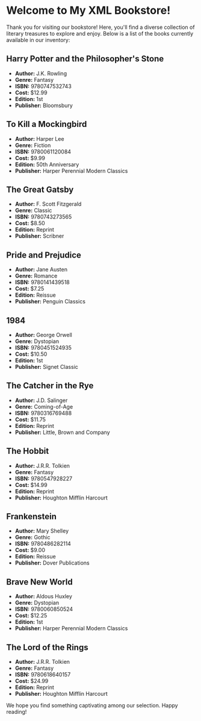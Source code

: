 # Welcome to My XML Bookstore!

Thank you for visiting our bookstore! Here, you'll find a diverse collection of literary treasures to explore and enjoy. Below is a list of the books currently available in our inventory:

## Harry Potter and the Philosopher's Stone
- **Author:** J.K. Rowling
- **Genre:** Fantasy
- **ISBN:** 9780747532743
- **Cost:** $12.99
- **Edition:** 1st
- **Publisher:** Bloomsbury

## To Kill a Mockingbird
- **Author:** Harper Lee
- **Genre:** Fiction
- **ISBN:** 9780061120084
- **Cost:** $9.99
- **Edition:** 50th Anniversary
- **Publisher:** Harper Perennial Modern Classics

## The Great Gatsby
- **Author:** F. Scott Fitzgerald
- **Genre:** Classic
- **ISBN:** 9780743273565
- **Cost:** $8.50
- **Edition:** Reprint
- **Publisher:** Scribner

## Pride and Prejudice
- **Author:** Jane Austen
- **Genre:** Romance
- **ISBN:** 9780141439518
- **Cost:** $7.25
- **Edition:** Reissue
- **Publisher:** Penguin Classics

## 1984
- **Author:** George Orwell
- **Genre:** Dystopian
- **ISBN:** 9780451524935
- **Cost:** $10.50
- **Edition:** 1st
- **Publisher:** Signet Classic

## The Catcher in the Rye
- **Author:** J.D. Salinger
- **Genre:** Coming-of-Age
- **ISBN:** 9780316769488
- **Cost:** $11.75
- **Edition:** Reprint
- **Publisher:** Little, Brown and Company

## The Hobbit
- **Author:** J.R.R. Tolkien
- **Genre:** Fantasy
- **ISBN:** 9780547928227
- **Cost:** $14.99
- **Edition:** Reprint
- **Publisher:** Houghton Mifflin Harcourt

## Frankenstein
- **Author:** Mary Shelley
- **Genre:** Gothic
- **ISBN:** 9780486282114
- **Cost:** $9.00
- **Edition:** Reissue
- **Publisher:** Dover Publications

## Brave New World
- **Author:** Aldous Huxley
- **Genre:** Dystopian
- **ISBN:** 9780060850524
- **Cost:** $12.25
- **Edition:** 1st
- **Publisher:** Harper Perennial Modern Classics

## The Lord of the Rings
- **Author:** J.R.R. Tolkien
- **Genre:** Fantasy
- **ISBN:** 9780618640157
- **Cost:** $24.99
- **Edition:** Reprint
- **Publisher:** Houghton Mifflin Harcourt

We hope you find something captivating among our selection. Happy reading!

